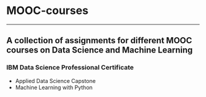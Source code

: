 # MOOC-courses
---
## A collection of assignments for different MOOC courses on Data Science and Machine Learning

### IBM Data Science Professional Certificate
- Applied Data Science Capstone 
- Machine Learning with Python 
